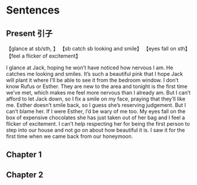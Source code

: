# Sentences

## Present 引子

【glance at sb/sth, 】
【sb catch sb looking and smile】
【eyes fall on sth】
【feel a flicker of excitement】

I glance at Jack, hoping he won’t have noticed how nervous I am.
He catches me looking and smiles.
It’s such a beautiful pink that I hope Jack will plant it where I’ll be able to see it from the bedroom window.
I don’t know Rufus or Esther.
They are new to the area and tonight is the first time we’ve met, which makes me feel more nervous than I already am.
But I can’t afford to let Jack down, so I fix a smile on my face, praying that they’ll like me.
Esther doesn’t smile back, so I guess she’s reserving judgement.
But I can’t blame her.
If I were Esther, I’d be wary of me too.
My eyes fall on the box of expensive chocolates she has just taken out of her bag and I feel a flicker of excitement.
I can’t help respecting her for being the first person to step into our house and not go on about how beautiful it is.
I saw it for the first time when we came back from our honeymoon.

## Chapter 1

## Chapter 2
